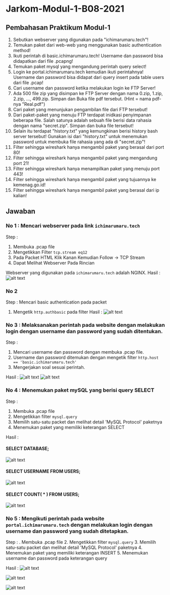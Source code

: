 # Jarkom-Modul-1-B08-2021

## Pembahasan Praktikum Modul-1
1. Sebutkan webserver yang digunakan pada "ichimarumaru.tech"! <br>
2. Temukan paket dari web-web yang menggunakan basic authentication method!<br>
3. Ikuti perintah di basic.ichimarumaru.tech! Username dan password bisa didapatkan dari file .pcapng!<br>
4. Temukan paket mysql yang mengandung perintah query select!<br>
5. Login ke portal.ichimarumaru.tech kemudian ikuti perintahnya! Username dan password bisa didapat dari query insert pada table users dari file .pcap!<br>
6. Cari username dan password ketika melakukan login ke FTP Server!<br>
7. Ada 500 file zip yang disimpan ke FTP Server dengan nama 0.zip, 1.zip, 2.zip, ..., 499.zip. Simpan dan Buka file pdf tersebut. (Hint = nama pdf-nya "Real.pdf")<br>
8. Cari paket yang menunjukan pengambilan file dari FTP tersebut!<br>
9. Dari paket-paket yang menuju FTP terdapat inidkasi penyimpanan beberapa file. Salah satunya adalah sebuah file berisi data rahasia dengan nama "secret.zip". Simpan dan buka file tersebut!<br>
10. Selain itu terdapat "history.txt" yang kemungkinan berisi history bash server tersebut! Gunakan isi dari "history.txt" untuk menemukan password untuk membuka file rahasia yang ada di "secret.zip"!<br>
11. Filter sehingga wireshark hanya mengambil paket yang berasal dari port 80! <br>
12. Filter sehingga wireshark hanya mengambil paket yang mengandung port 21!<br>
13. Filter sehingga wireshark hanya menampilkan paket yang menuju port 443!<br>
14. Filter sehingga wireshark hanya mengambil paket yang tujuannya ke kemenag.go.id!<br>
15. Filter sehingga wireshark hanya mengambil paket yang berasal dari ip kalian!<br>

## Jawaban
### No 1 : Mencari webserver pada link `ichimarumaru.tech`
Step :
1. Membuka .pcap file
2. Mengetikkan Filter `tcp.stream eq12`
3. Pada Packet HTML Klik Kanan Kemudian Follow -> TCP Stream
4. Dapat Melihat Webserver Pada Rincian

Webserver yang digunakan pada `ichimarumaru.tech` adalah NGINX. Hasil :
![alt text](https://github.com/tsnzzhr/Jarkom-Modul-1-B08-2021/blob/main/img/No1.png)

### No 2
Step : Mencari basic authentication pada packet
1. Mengetik `http.authbasic` pada filter
Hasil :
![alt text](https://github.com/tsnzzhr/Jarkom-Modul-1-B08-2021/blob/main/img/No2.png)

### No 3 : Melaksanakan perintah pada website dengan melakukan login dengan username dan password yang sudah ditentukan.
Step :
1. Mencari username dan password dengan membuka .pcap file.
2. Username dan password ditemukan dengan mengetik filter `http.host == 'basic.ichimarumaru.tech'`
3. Mengerjakan soal sesuai perintah.

Hasil :
![alt text](https://github.com/tsnzzhr/Jarkom-Modul-1-B08-2021/blob/main/img/No3-1.png)
![alt text](https://github.com/tsnzzhr/Jarkom-Modul-1-B08-2021/blob/main/img/No3-2.png)

### No 4 : Menemukan paket mySQL yang berisi query SELECT
Step :
1. Membuka .pcap file
2. Mengetikkan filter `mysql.query`
3. Memilih satu-satu packet dan melihat detail 'MySQL Protocol' paketnya
4. Menemukan paket yang memiliki keterangan SELECT

Hasil :
#### SELECT DATABASE;
![alt text](https://github.com/tsnzzhr/Jarkom-Modul-1-B08-2021/blob/main/img/No4-1.png)
#### SELECT USERNAME FROM USERS;
![alt text](https://github.com/tsnzzhr/Jarkom-Modul-1-B08-2021/blob/main/img/No4-2.png)
#### SELECT COUNT( * ) FROM USERS;

![alt text](https://github.com/tsnzzhr/Jarkom-Modul-1-B08-2021/blob/main/img/No4-3.png)

### No 5 : Mengikuti perintah pada website `portal.ichimarumaru.tech` dengan melakukan login dengan username dan password yang sudah ditetapkan.
Step :
. Membuka .pcap file
2. Mengetikkan filter `mysql.query`
3. Memilih satu-satu packet dan melihat detail 'MySQL Protocol' paketnya
4. Menemukan paket yang memiliki keterangan INSERT
5. Menemukan username dan password pada keterangan query

Hasil :
![alt text](https://github.com/tsnzzhr/Jarkom-Modul-1-B08-2021/blob/main/img/No5-1.png)

![alt text](https://github.com/tsnzzhr/Jarkom-Modul-1-B08-2021/blob/main/img/No5-2.png)

![alt text](https://github.com/tsnzzhr/Jarkom-Modul-1-B08-2021/blob/main/img/No5-3.png)
